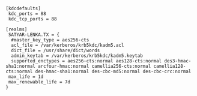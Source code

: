 <pre><code>
[kdcdefaults]
 kdc_ports = 88
 kdc_tcp_ports = 88

[realms]
 SATYAR-LENKA.TX = {
  #master_key_type = aes256-cts
  acl_file = /var/kerberos/krb5kdc/kadm5.acl
  dict_file = /usr/share/dict/words
  admin_keytab = /var/kerberos/krb5kdc/kadm5.keytab
  supported_enctypes = aes256-cts:normal aes128-cts:normal des3-hmac-sha1:normal arcfour-hmac:normal camellia256-cts:normal camellia128-cts:normal des-hmac-sha1:normal des-cbc-md5:normal des-cbc-crc:normal
 max_life = 1d	
 max_renewable_life = 7d 
}
</code></pre>